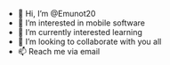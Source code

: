 - 👋 Hi, I’m @Emunot20
- 👀 I’m interested in mobile software
- 🌱 I’m currently interested learning
- 💞️ I’m looking to collaborate with you all
- 📫 Reach me via email


<!---
Emunot20/Emunot20 is a ✨ special ✨ repository because its `README.md` (this file) appears on your GitHub profile.
You can click the Preview link to take a look at your changes.
--->
